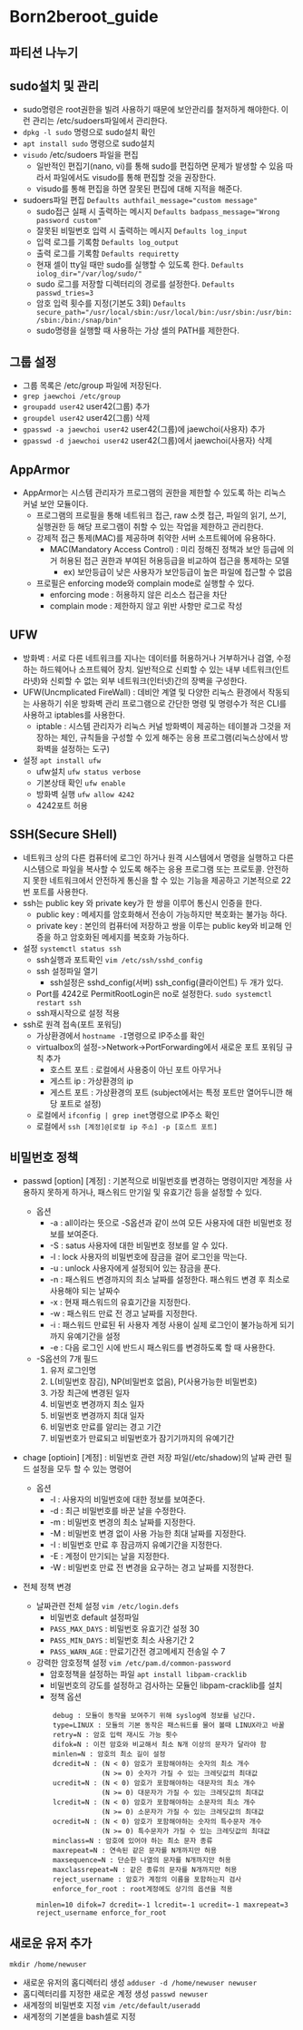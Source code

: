 # Born2beroot_guide

## 파티션 나누기

## sudo설치 및 관리
+ sudo명령은 root권한을 빌려 사용하기 때문에 보안관리를 철저하게 해야한다. 이런 관리는 /etc/sudoers파일에서 관리한다.
+ `dpkg -l sudo` 명령으로 sudo설치 확인
+ `apt install sudo` 명령으로 sudo설치
+ `visudo` /etc/sudoers 파일을 편집
    + 일반적인 편집기(nano, vi)를 통해 sudo를 편집하면 문제가 발생할 수 있음 따라서 파일에서도 visudo를 통해 편집할 것을 권장한다.
    + visudo를 통해 편집을 하면 잘못된 편집에 대해 지적을 해준다.
+ sudoers파일 편집
    ```Defaults	authfail_message="custom message"```
    + sudo접근 실패 시 출력하는 메시지
    ```Defaults	badpass_message="Wrong password custom"```
    + 잘못된 비밀번호 입력 시 출력하는 메시지
    ```Defaults	log_input```
    + 입력 로그를 기록함
    ```Defaults	log_output```
    + 출력 로그를 기록함
    ```Defaults	requiretty```
    + 현재 셀이 tty일 때만 sudo를 실행할 수 있도록 한다.
    ```Defaults	iolog_dir="/var/log/sudo/"```
    + sudo 로그를 저장할 디렉터리의 경로를 설정한다.
    ```Defaults	passwd_tries=3```
    + 암호 입력 횟수를 지정(기본도 3회)
    ```Defaults    secure_path="/usr/local/sbin:/usr/local/bin:/usr/sbin:/usr/bin:/sbin:/bin:/snap/bin"```
    + sudo명령을 실행할 때 사용하는 가상 셀의 PATH를 제한한다.
   
## 그룹 설정
+ 그룹 목록은 /etc/group 파일에 저장된다.
+ `grep jaewchoi /etc/group`
+ `groupadd user42` user42(그룹) 추가
+ `groupdel user42` user42(그룹) 삭제
+ `gpasswd -a jaewchoi user42` user42(그룹)에 jaewchoi(사용자) 추가
+ `gpasswd -d jaewchoi user42` user42(그룹)에서 jaewchoi(사용자) 삭제

## AppArmor
+ AppArmor는 시스템 관리자가 프로그램의 권한을 제한할 수 있도록 하는 리눅스 커널 보안 모듈이다.
    + 프로그램의 프로필을 통해 네트워크 접근, raw 소켓 접근, 파일의 읽기, 쓰기, 실행권한 등 해당 프로그램이 취할 수 있는 작업을 제한하고 관리한다.
    + 강제적 접근 통제(MAC)를 제공하며 취약한 서버 소프트웨어에 유용하다.
        + MAC(Mandatory Access Control) : 미리 정해진 정책과 보안 등급에 의거 허용된 접근 권한과 부여된 허용등급을 비교하여 접근을 통제하는 모델
            + ex) 보안등급이 낮은 사용자가 보안등급이 높은 파일에 접근할 수 없음
    + 프로필은 enforcing mode와 complain mode로 실행할 수 있다.
        + enforcing mode : 허용하지 않은 리소스 접근을 차단
        + complain mode : 제한하지 않고 위반 사항만 로그로 작성

## UFW
+ 방화벽 : 서로 다른 네트워크를 지나는 데이터를 허용하거나 거부하거나 검열, 수정하는 하드웨어나 소프트웨어 장치. 일반적으로 신뢰할 수 있는 내부 네트워크(인트라넷)와 신뢰할 수 없는 외부 네트워크(인터넷)간의 장벽을 구성한다.
+ UFW(Uncmplicated FireWall) : 데비안 계열 및 다양한 리눅스 환경에서 작동되는 사용하기 쉬운 방화벽 관리 프로그램으로 간단한 명령 및 명령수가 적은 CLI를 사용하고 iptables를 사용한다.
    + iptable : 시스템 관리자가 리눅스 커널 방화벽이 제공하는 테이블과 그것을 저장하는 체인, 규칙들을 구성할 수 있게 해주는 응용 프로그램(리눅스상에서 방화벽을 설정하는 도구)
+ 설정
    ```apt install ufw```
    + ufw설치
    ```ufw status verbose```
    + 기본상태 확인
    ```ufw enable```
    + 방화벽 실행
    ```ufw allow 4242```
    + 4242포트 허용

## SSH(Secure SHell)
+ 네트워크 상의 다른 컴퓨터에 로그인 하거나 원격 시스템에서 명령을 실행하고 다른 시스템으로 파일을 복사할 수 있도록 해주는 응용 프로그램 또는 프로토콜. 안전하지 못한 네트워크에서 안전하게 통신을 할 수 있는 기능을 제공하고 기본적으로 22번 포트를 사용한다.
+ ssh는 public key 와 private key가 한 쌍을 이루어 통신시 인증을 한다.
    + public key : 메세지를 암호화해서 전송이 가능하지만 복호화는 불가능 하다.
    + private key : 본인의 컴퓨터에 저장하고 쌍을 이루는 public key와 비교해 인증을 하고 암호화된 메세지를 복호화 가능하다.
+ 설정
    ```systemctl status ssh```
    + ssh실행과 포트확인
    ```vim /etc/ssh/sshd_config```
    + ssh 설정파일 열기
        + ssh설정은 sshd_config(서버) ssh_config(클라이언트) 두 개가 있다.
    + Port를 4242로 PermitRootLogin은 no로 설정한다.
    ```sudo systemctl restart ssh```
    + ssh재시작으로 설정 적용
+ ssh로 원격 접속(포트 포워딩)
    + 가상환경에서 `hostname -I`명령으로 IP주소를 확인
    + virtualbox의 설정->Network->PortForwarding에서 새로운 포트 포워딩 규칙 추가
        + 호스트 포트 : 로컬에서 사용중이 아닌 포트 아무거나
        + 게스트 ip : 가상환경의 ip
        + 게스트 포트 : 가상환경의 포트 (subject에서는 특정 포트만 열어두니깐 해당 포트로 설정)
    + 로컬에서 `ifconfig | grep inet`명령으로 IP주소 확인
    + 로컬에서 `ssh [계정]@[로컬 ip 주소] -p [호스트 포트]`


## 비밀번호 정책
+ passwd \[option\] \[계정\] : 기본적으로 비밀번호를 변경하는 명령이지만 계정을 사용하지 못하게 하거나, 패스워드 만기일 및 유효기간 등을 설정할 수 있다.
    + 옵션
        + -a : all이라는 뜻으로 -S옵션과 같이 쓰여 모든 사용자에 대한 비밀번호 정보를 보여준다.
        + -S : satus 사용자에 대한 비밀번호 정보를 알 수 있다.
        + -l : lock 사용자의 비밀번호에 잠금을 걸어 로그인을 막는다.
        + -u : unlock 사용자에게 설정되어 있는 잠금을 푼다.
        + -n : 패스워드 변경까지의 최소 날짜를 설정한다. 패스워드 변경 후 최소로 사용해야 되는 날짜수
        + -x : 현재 패스워드의 유효기간을 지정한다.
        + -w : 패스워드 만료 전 경고 날짜를 지정한다.
        + -i : 패스워드 만료된 뒤 사용자 계정 사용이 실제 로그인이 불가능하게 되기까지 유예기간을 설정
        + -e : 다음 로그인 시에 반드시 패스워드를 변경하도록 할 때 사용한다.
    + -S옵션의 7개 필드
        1. 유저 로그인명
        2. L(비밀번호 잠김), NP(비밀번호 없음), P(사용가능한 비밀번호)
        3. 가장 최근에 변경된 일자
        4. 비밀번호 변경까지 최소 일자
        5. 비밀번호 변경까지 최대 일자
        6. 비밀번호 만료를 알리는 경고 기간
        7. 비밀번호가 만료되고 비밀번호가 잠기기까지의 유예기간

+ chage \[optioin\] \[계정\] : 비밀번호 관련 저장 파일(/etc/shadow)의 날짜 관련 필드 설정을 모두 할 수 있는 명령어
    + 옵션
        + -l : 사용자의 비밀번호에 대한 정보를 보여준다.
        + -d : 최근 비밀번호를 바꾼 날을 수정한다.
        + -m : 비밀번호 변경의 최소 날짜를 지정한다.
        + -M : 비밀번호 변경 없이 사용 가능한 최대 날짜를 지정한다.
        + -I : 비밀번호 만료 후 잠금까지 유예기간을 지정한다.
        + -E : 계정이 만기되는 날을 지정한다.
        + -W : 비밀번호 만료 전 변경을 요구하는 경고 날짜를 지정한다.

+ 전체 정책 변경
    + 날짜관련 전체 설정
        ```vim /etc/login.defs```
        + 비밀번호 default 설정파일
        + `PASS_MAX_DAYS` : 비밀번호 유효기간 설정 30
        + `PASS_MIN_DAYS` : 비밀번호 최소 사용기간 2
        + `PASS_WARN_AGE` : 만료기간전 경고메세지 전송일 수 7
    + 강력한 암호정책 설정
        ```vim /etc/pam.d/common-password```
        + 암호정책을 설정하는 파일
        ```apt install libpam-cracklib```
        + 비밀번호의 강도를 설정하고 검사하는 모듈인 libpam-cracklib를 설치
        + 정책 옵션
        ```
            debug : 모듈이 동작을 보여주기 위해 syslog에 정보를 남긴다.
            type=LINUX : 모듈의 기본 동작은 패스워드를 물어 볼때 LINUX라고 바꿀
            retry=N : 암호 입력 재시도 가능 횟수
            difok=N : 이전 암호와 비교해서 최소 N개 이상의 문자가 달라야 함
            minlen=N : 암호의 최소 길이 설정
            dcredit=N : (N < 0) 암호가 포함해야하는 숫자의 최소 개수
                        (N >= 0) 숫자가 가질 수 있는 크레딧값의 최대값
            ucredit=N : (N < 0) 암호가 포함해야하는 대문자의 최소 개수
                        (N >= 0) 대문자가 가질 수 있는 크레딧값의 최대값
            lcredit=N : (N < 0) 암호가 포함해야하는 소문자의 최소 개수
                        (N >= 0) 소문자가 가질 수 있는 크레딧값의 최대값
            ocredit=N : (N < 0) 암호가 포함해야하는 숫자의 특수문자 개수
                        (N >= 0) 특수문자가 가질 수 있는 크레딧값의 최대값
            minclass=N : 암호에 있어야 하는 최소 문자 종류
            maxrepeat=N : 연속된 같은 문자를 N개까지만 허용
            maxsequence=N : 단순한 나열의 문자를 N개까지만 허용
            maxclassrepeat=N : 같은 종류의 문자를 N개까지만 허용
            reject_username : 암호가 계정의 이름을 포함하는지 검사
            enforce_for_root : root계정에도 상기의 옵션을 적용
        ```
        ```minlen=10 difok=7 dcredit=-1 lcredit=-1 ucredit=-1 maxrepeat=3 reject_username enforce_for_root```

## 새로운 유저 추가
```mkdir /home/newuser```
+ 새로운 유저의 홈디렉터리 생성
```adduser -d /home/newuser newuser```
+ 홈디렉터리를 지정한 새로운 계정 생성
```passwd newuser```
+ 새계정의 비밀번호 지정
```vim /etc/default/useradd```
+ 새계정의 기본셀을 bash셀로 지정

